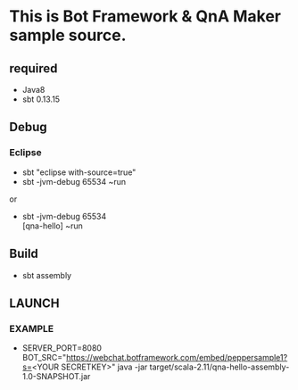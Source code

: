 # This is Bot Framework & QnA Maker sample source.

## required
* Java8
* sbt 0.13.15

## Debug
### Eclipse
* sbt "eclipse with-source=true"
* sbt -jvm-debug 65534 ~run

or

* sbt -jvm-debug 65534  
[qna-hello] ~run

## Build
* sbt assembly

## LAUNCH
### EXAMPLE
* SERVER\_PORT=8080 BOT\_SRC="https://webchat.botframework.com/embed/peppersample1?s=<YOUR SECRETKEY\>" java -jar target/scala-2.11/qna-hello-assembly-1.0-SNAPSHOT.jar
